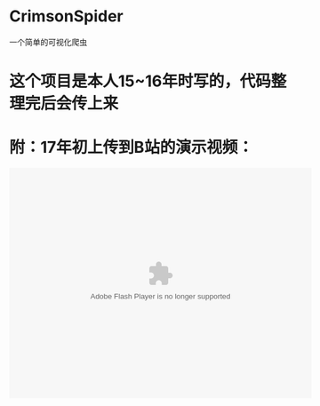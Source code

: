 # CrimsonSpider
一个简单的可视化爬虫

# 这个项目是本人15~16年时写的，代码整理完后会传上来
# 附：17年初上传到B站的演示视频：
<embed height="415" width="544" quality="high" allowfullscreen="true" type="application/x-shockwave-flash" src="https://static.hdslb.com/miniloader.swf" flashvars="aid=8405354&p=1"></embed>
